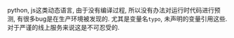 python, js这类动态语言, 由于没有编译过程, 所以没有办法对运行时代码进行预测, 有很多bug是在生产环境被发现的. 尤其是变量名`typo`, 未声明的变量引用这些. 对于严谨的线上服务来说这是不可忍受的.